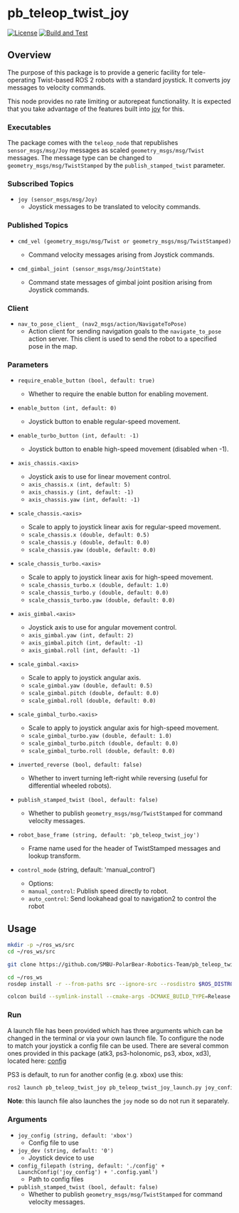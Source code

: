 # pb_teleop_twist_joy

[![License](https://img.shields.io/badge/License-Apache%202.0-blue.svg)](https://opensource.org/licenses/Apache-2.0)
[![Build and Test](https://github.com/SMBU-PolarBear-Robotics-Team/pb_teleop_twist_joy/actions/workflows/ci.yml/badge.svg)](https://github.com/SMBU-PolarBear-Robotics-Team/pb_teleop_twist_joy/actions/workflows/ci.yml/badge.svg)

## Overview

The purpose of this package is to provide a generic facility for tele-operating Twist-based ROS 2 robots with a standard joystick.
It converts joy messages to velocity commands.

This node provides no rate limiting or autorepeat functionality.
It is expected that you take advantage of the features built into [joy](https://index.ros.org/p/joy/github-ros-drivers-joystick_drivers) for this.

### Executables

The package comes with the `teleop_node` that republishes `sensor_msgs/msg/Joy` messages as scaled `geometry_msgs/msg/Twist` messages.
The message type can be changed to `geometry_msgs/msg/TwistStamped` by the `publish_stamped_twist` parameter.

### Subscribed Topics

- `joy (sensor_msgs/msg/Joy)`
  - Joystick messages to be translated to velocity commands.

### Published Topics

- `cmd_vel (geometry_msgs/msg/Twist or geometry_msgs/msg/TwistStamped)`
  - Command velocity messages arising from Joystick commands.

- `cmd_gimbal_joint (sensor_msgs/msg/JointState)`
  - Command state messages of gimbal joint position arising from Joystick commands.

### Client

- `nav_to_pose_client_ (nav2_msgs/action/NavigateToPose)`
  - Action client for sending navigation goals to the `navigate_to_pose` action server. This client is used to send the robot to a specified pose in the map.

### Parameters

- `require_enable_button (bool, default: true)`
  - Whether to require the enable button for enabling movement.

- `enable_button (int, default: 0)`
  - Joystick button to enable regular-speed movement.

- `enable_turbo_button (int, default: -1)`
  - Joystick button to enable high-speed movement (disabled when -1).

- `axis_chassis.<axis>`
  - Joystick axis to use for linear movement control.
  - `axis_chassis.x (int, default: 5)`
  - `axis_chassis.y (int, default: -1)`
  - `axis_chassis.yaw (int, default: -1)`

- `scale_chassis.<axis>`
  - Scale to apply to joystick linear axis for regular-speed movement.
  - `scale_chassis.x (double, default: 0.5)`
  - `scale_chassis.y (double, default: 0.0)`
  - `scale_chassis.yaw (double, default: 0.0)`

- `scale_chassis_turbo.<axis>`
  - Scale to apply to joystick linear axis for high-speed movement.
  - `scale_chassis_turbo.x (double, default: 1.0)`
  - `scale_chassis_turbo.y (double, default: 0.0)`
  - `scale_chassis_turbo.yaw (double, default: 0.0)`

- `axis_gimbal.<axis>`
  - Joystick axis to use for angular movement control.
  - `axis_gimbal.yaw (int, default: 2)`
  - `axis_gimbal.pitch (int, default: -1)`
  - `axis_gimbal.roll (int, default: -1)`

- `scale_gimbal.<axis>`
  - Scale to apply to joystick angular axis.
  - `scale_gimbal.yaw (double, default: 0.5)`
  - `scale_gimbal.pitch (double, default: 0.0)`
  - `scale_gimbal.roll (double, default: 0.0)`

- `scale_gimbal_turbo.<axis>`
  - Scale to apply to joystick angular axis for high-speed movement.
  - `scale_gimbal_turbo.yaw (double, default: 1.0)`
  - `scale_gimbal_turbo.pitch (double, default: 0.0)`
  - `scale_gimbal_turbo.roll (double, default: 0.0)`

- `inverted_reverse (bool, default: false)`
  - Whether to invert turning left-right while reversing (useful for differential wheeled robots).

- `publish_stamped_twist (bool, default: false)`
  - Whether to publish `geometry_msgs/msg/TwistStamped` for command velocity messages.

- `robot_base_frame (string, default: 'pb_teleop_twist_joy')`
  - Frame name used for the header of TwistStamped messages and lookup transform.

- `control_mode` (string, default: 'manual_control')
  - Options:
  - `manual_control`: Publish speed directly to robot.
  - `auto_control`: Send lookahead goal to navigation2 to control the robot

## Usage

```zsh
mkdir -p ~/ros_ws/src
cd ~/ros_ws/src
```

```zsh
git clone https://github.com/SMBU-PolarBear-Robotics-Team/pb_teleop_twist_joy.git
```

```zsh
cd ~/ros_ws
rosdep install -r --from-paths src --ignore-src --rosdistro $ROS_DISTRO -y
```

```zsh
colcon build --symlink-install --cmake-args -DCMAKE_BUILD_TYPE=Release
```

### Run

A launch file has been provided which has three arguments which can be changed in the terminal or via your own launch file.
To configure the node to match your joystick a config file can be used.
There are several common ones provided in this package (atk3, ps3-holonomic, ps3, xbox, xd3), located here: [config](./config)

PS3 is default, to run for another config (e.g. xbox) use this:

````bash
ros2 launch pb_teleop_twist_joy pb_teleop_twist_joy_launch.py joy_config:='xbox'
````

**Note**: this launch file also launches the `joy` node so do not run it separately.

### Arguments

- `joy_config (string, default: 'xbox')`
  - Config file to use
- `joy_dev (string, default: '0')`
  - Joystick device to use
- `config_filepath (string, default: './config' + LaunchConfig('joy_config') + '.config.yaml')`
  - Path to config files
- `publish_stamped_twist (bool, default: false)`
  - Whether to publish `geometry_msgs/msg/TwistStamped` for command velocity messages.
